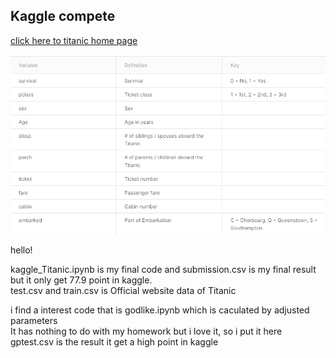 ## Kaggle compete 
[click here to titanic home page](https://www.kaggle.com/c/titanic/overview)

<img src='./images/Variable_Definition_Key.png'>

hello!  

kaggle_Titanic.ipynb is my final code and submission.csv is my final result but it only get 77.9 point in kaggle.  
test.csv and train.csv is Official website data of Titanic


i find a interest code that is godlike.ipynb which is caculated by adjusted parameters  
It has nothing to do with my homework but i love it, so i put it here  
gptest.csv is the result it get a high point in kaggle  
  
